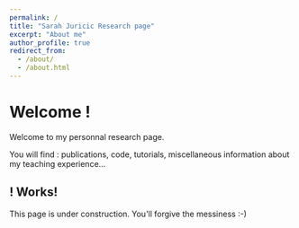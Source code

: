 ```yaml
---
permalink: /
title: "Sarah Juricic Research page"
excerpt: "About me"
author_profile: true
redirect_from: 
  - /about/
  - /about.html
---
```



Welcome !
======
Welcome to my personnal research page.

You will find : publications, code, tutorials, miscellaneous information about my teaching experience...


! Works!
------
This page is under construction. You'll forgive the messiness :-)

